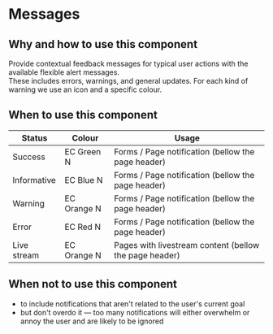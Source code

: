 # Messages

## Why and how to use this component

Provide contextual feedback messages for typical user actions with the available flexible alert messages.  
These includes errors, warnings, and general updates. For each kind of warning we use an icon and a specific colour.

## When to use this component

| Status | Colour | Usage |
|------------|------------|------------|
| Success | EC Green N | Forms / Page notification (bellow the page header) |
| Informative	| EC Blue N | Forms / Page notification (bellow the page header) |
| Warning | EC Orange N | Forms / Page notification (bellow the page header) |
| Error | EC Red N | Forms / Page notification (bellow the page header) |
| Live stream	| EC Orange N | Pages with livestream content (bellow the page header) |

## When not to use this component

* to include notifications that aren't related to the user's current goal
* but don't overdo it — too many notifications will either overwhelm or annoy the user and are likely to be ignored
